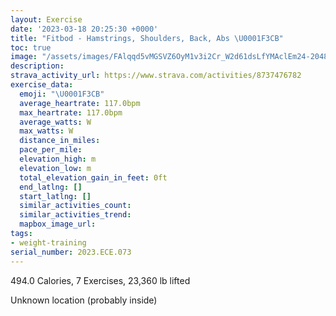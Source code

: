 ```yaml
---
layout: Exercise
date: '2023-03-18 20:25:30 +0000'
title: "Fitbod - Hamstrings, Shoulders, Back, Abs \U0001F3CB️"
toc: true
image: "/assets/images/FAlqqd5vMGSVZ6OyM1v3i2Cr_W2d61dsLfYMAclEm24-2048x1152.jpg.jpeg"
description:
strava_activity_url: https://www.strava.com/activities/8737476782
exercise_data:
  emoji: "\U0001F3CB️"
  average_heartrate: 117.0bpm
  max_heartrate: 117.0bpm
  average_watts: W
  max_watts: W
  distance_in_miles:
  pace_per_mile:
  elevation_high: m
  elevation_low: m
  total_elevation_gain_in_feet: 0ft
  end_latlng: []
  start_latlng: []
  similar_activities_count:
  similar_activities_trend:
  mapbox_image_url:
tags:
- weight-training
serial_number: 2023.ECE.073
---
```

494.0 Calories, 7 Exercises, 23,360 lb lifted

Unknown location (probably inside)
